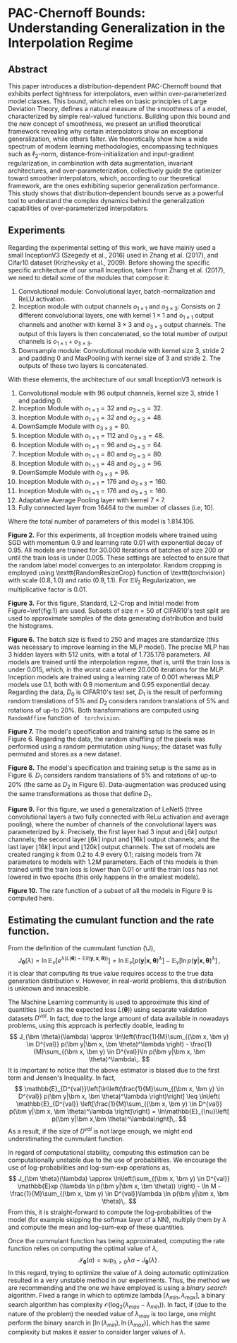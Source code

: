 # PAC-Chernoff Bounds: Understanding Generalization in the Interpolation Regime

## Abstract

This paper introduces a distribution-dependent PAC-Chernoff bound that exhibits perfect tightness for interpolators, even within over-parameterized model classes. This bound, which relies on basic principles of Large Deviation Theory, defines a natural measure of the smoothness of a model, characterized by simple real-valued functions. Building upon this bound and the new concept of smoothness, we present an unified theoretical framework revealing why certain interpolators show an exceptional generalization, while others falter. We theoretically show how a wide spectrum of modern learning methodologies, encompassing techniques such as $\ell_2$-norm, distance-from-initialization and input-gradient regularization, in combination with data augmentation, invariant architectures, and over-parameterization, collectively guide the optimizer toward smoother interpolators, which, according to our theoretical framework, are the ones exhibiting superior generalization performance. This study shows that distribution-dependent bounds serve as a powerful tool to understand the complex dynamics behind the generalization capabilities of over-parameterized interpolators.

## Experiments

Regarding the experimental setting of this work, we have mainly used a small InceptionV3 (Szegedy et al.,
2016) used in Zhang et al. (2017), and Cifar10 dataset (Krizhevsky et al., 2009). Before
showing the specific specific architecture of our small Inception, taken from Zhang et al.
(2017), we need to detail some of the modules that compose it:

1. Convolutional module: Convolutional layer, batch-normalization and ReLU activation.
2. Inception module with output channels $o_{1\times 1}$ and $o_{3\times 3}$: Consists on 2 different convolutional layers, one with kernel $1 \times 1$ and $o_{1\times 1}$ output channels and another with kernel $3 \times 3$ and $o_{3\times 3}$ output channels. The output of this layers is then concatenated, so the total number of output channels is $o_{1\times 1} + o_{3\times 3}$.
3. Downsample module: Convolutional module with kernel size $3$, stride $2$ and padding $0$ and MaxPooling with kernel size of $3$ and stride $2$. The outputs of these two layers is concatenated.

With these elements, the architecture of our small InceptionV3 network is
1. Convolutional module with $96$ output channels, kernel size $3$, stride $1$ and padding $0$.
2. Inception Module with $o_{1 \times 1} = 32$ and $o_{3 \times 3} = 32$.
3. Inception Module with $o_{1 \times 1} = 32$ and $o_{3 \times 3} = 48$.
4. DownSample Module with $o_{3 \times 3} = 80$.
5. Inception Module with $o_{1 \times 1} = 112$ and $o_{3 \times 3} = 48$.
6. Inception Module with $o_{1 \times 1} = 96$ and $o_{3 \times 3} = 64$.
7. Inception Module with $o_{1 \times 1} = 80$ and $o_{3 \times 3} = 80$.
8. Inception Module with $o_{1 \times 1} = 48$ and $o_{3 \times 3} = 96$.
9. DownSample Module with $o_{3 \times 3} = 96$.
10. Inception Module with $o_{1 \times 1} = 176$ and $o_{3 \times 3} = 160$.
11. Inception Module with $o_{1 \times 1} = 176$ and $o_{3 \times 3} = 160$.
12. Adaptative Average Pooling layer with kernel $7 \times 7$.
13. Fully connected layer from $16464$ to the number of classes (i.e, $10$).
        
Where the total number of parameters of this model is $1.814.106$.    
    
**Figure 2.** For this experiments, all Inception models where trained using SGD with momentum $0.9$ and learning rate $0.01$ with exponential decay of $0.95$. All models are trained for $30.000$ iterations of batches of size $200$ or until the train loss is under $0.005$. These settings are selected to ensure that the random label model converges to an interpolator. Random cropping is employed using \texttt{RandomResizeCrop} function of \texttt{torchvision} with scale $(0.8, 1.0)$ and ratio $(0.9, 1.1)$. For $\mathbb{E}ll_2$ Regularization, we multiplicative factor is $0.01$.
    
**Figure 3.** For this figure, Standard, L2-Crop and Initial model from Figure~\ref{fig:1} are used. Subsets of size $n=50$ of CIFAR10's test split are used to approximate samples of the data generating distribution and build the histograms.
    
**Figure 6.** The batch size is fixed to $250$ and images are standardize (this was necessary to improve learning in the MLP model). The precise MLP has 3 hidden layers with $512$ units, with a total of $1.735.178$ parameters. All models are trained until the interpolation regime, that is, until the train loss is under $0.015$, which, in the worst case where $20.000$ iterations for the MLP. Inception models are trained using a learning rate of $0.001$ whereas MLP models use $0.1$, both with $0.9$ momentum and $0.95$ exponential decay. Regarding the data, $D_0$ is CIFAR10's test set, $D_1$ is the result of performing random translations of $5\%$ and $D_2$ considers random translations of $5\%$ and rotations of up-to $20\%$. Both transformations are computed using `RandomAffine` function of `
torchvision`.
    
    
**Figure 7.** The model's specification and training setup is the same as in Figure 6. Regarding the data, the random shuffling of the pixels was performed using a random permutation using `Numpy`; the dataset was fully permuted and stores as a new dataset.
    
**Figure 8.** The model's specification and training setup is the same as in Figure 6. $D_1$ considers random translations of $5\%$ and rotations of up-to $20\%$ (the same as $D_2$ in Figure 6). Data-augmentation was produced using the same transformations as those that define $D_1$.
    
**Figure 9.** For this figure, we used a generalization of LeNet5 (three convolutional layers a two fully connected with ReLu activation and average pooling), where the number of channels of the convolutional layers was parameterized by $k$. Precisely, the first layer had $3$ input and $\lfloor 6k \rceil$ output channels; the second layer $\lfloor 6k \rceil$ input and $\lfloor 16k \rceil$ output channels; and the last layer $\lfloor 16k \rceil$ input and $\lfloor 120k \rceil$ output channels. The set of models are created ranging $k$ from $0.2$ to $4.9$ every $0.1$; raising models from $7k$ parameters to models with $1.2M$ parameters. Each of this models is then trained until the train loss is lower than $0.01$ or until the train loss has not lowered in two epochs (this only happens in the smallest models).
    
**Figure 10.** The rate function of a subset of all the models in Figure 9 is computed here.
    


## Estimating the cumulant function and the rate function.
    
From the definition of the cummulant function \(\J\),
$$
    J_{\bm \theta}(\lambda) = \ln \mathbb{E}_{\nu}\left[e^{\lambda (L(\bm \theta)-\mathbb{E}ll(\bm y,\bm x,\bm\theta))}\right] = \ln \mathbb{E}_{\nu}\left[ p(\bm y|\bm x,\bm \theta)^\lambda\right]  - \mathbb{E}_{\nu}[\ln p(\bm y|\bm x, \bm \theta)^\lambda]\,,
$$
it is clear that computing its true value requires access to the true data generation distribution $\nu$. However, in real-world problems, this distribution is unknown and innacesible. 

The Machine Learning community is used to approximate this kind of quantities (such as the expected loss $L(\bm \theta)$) using separate validation datasets $D^{val}$. In fact, due to the large amount of data available in nowadays problems, using this approach is perfectly doable, leading to
$$
    J_{\bm \theta}(\lambda) \approx \ln\left(\frac{1}{M}\sum_{(\bm x, \bm y) \in D^{val}} p(\bm y|\bm x, \bm \theta)^\lambda \right) - \frac{1}{M}\sum_{(\bm x, \bm y) \in D^{val}}\ln p(\bm y|\bm x, \bm \theta)^\lambda\,.
$$
It is important to notice that the above estimator is biased  due to the first term and Jensen's Inequality. In fact,
$$
    \mathbb{E}_{D^{val}}\left[\ln\left(\frac{1}{M}\sum_{(\bm x, \bm y) \in D^{val}} p(\bm y|\bm x, \bm \theta)^\lambda \right)\right] \leq \ln\left( \mathbb{E}_{D^{val}}  \left[\frac{1}{M}\sum_{(\bm x, \bm y) \in D^{val}} p(\bm y|\bm x, \bm \theta)^\lambda \right]\right) = \ln\mathbb{E}_{\nu}\left[ p(\bm y|\bm x,\bm \theta)^\lambda\right]\,.
$$
As a result, if the size of $D^{val}$ is not large enough, we might end understimating the cummulant function. 

In regard of computational stability, computing this estimation can be computationally unstable due to the use of probabilities. We encourage the use of log-probabilities and log-sum-exp operations as,
$$
    J_{\bm \theta}(\lambda) \approx \ln\left(\sum_{(\bm x, \bm y) \in D^{val}} \mathbb{E}xp (\lambda \ln p(\bm y|\bm x, \bm \theta)) \right) - \ln M - \frac{1}{M}\sum_{(\bm x, \bm y) \in D^{val}}\lambda \ln p(\bm y|\bm x, \bm \theta)\,.
$$
From this, it is straight-forward to compute the log-probabilities of the model (for example skipping the softmax layer of a NN), multiply them by $\lambda$ and compute the mean and log-sum-exp of these quantities.


Once the cummulant function has being approximated, computing the rate function relies on computing the optimal value of $\lambda$,
$$
    \mathcal{I}_{\bm \theta}(a) = \sup_{\lambda > 0} \lambda a - J_{\bm \theta}(\lambda)\,.
$$
In this regard, trying to optimize the value of $\lambda$ doing automatic optimization resulted in a very unstable method in our experiments. Thus, the method we are recommending and the one we have employed is using a *binary search* algorithm. Fixed a range in which to optimize lambda $[\lambda_{min}, \lambda_{max}]$, a binary search algorithm has complexity $\mathcal{O}(\log_{2}(\lambda_{max} - \lambda_{min}))$. In fact, if (due to the nature of the problem) the needed value of $\lambda_{max}$ is too large, one might perform the binary search in $[\ln(\lambda_{min}), \ln(\lambda_{max})]$, which has the same complexity but makes it easier to consider larger values of $\lambda$.
